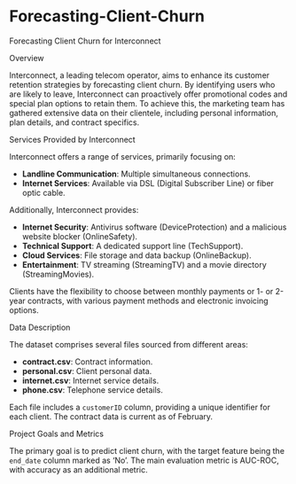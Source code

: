 # Forecasting-Client-Churn

Forecasting Client Churn for Interconnect

Overview

Interconnect, a leading telecom operator, aims to enhance its customer retention strategies by forecasting client churn. By identifying users who are likely to leave, Interconnect can proactively offer promotional codes and special plan options to retain them. To achieve this, the marketing team has gathered extensive data on their clientele, including personal information, plan details, and contract specifics.

Services Provided by Interconnect

Interconnect offers a range of services, primarily focusing on:

- **Landline Communication**: Multiple simultaneous connections.
- **Internet Services**: Available via DSL (Digital Subscriber Line) or fiber optic cable.

Additionally, Interconnect provides:

- **Internet Security**: Antivirus software (DeviceProtection) and a malicious website blocker (OnlineSafety).
- **Technical Support**: A dedicated support line (TechSupport).
- **Cloud Services**: File storage and data backup (OnlineBackup).
- **Entertainment**: TV streaming (StreamingTV) and a movie directory (StreamingMovies).

Clients have the flexibility to choose between monthly payments or 1- or 2-year contracts, with various payment methods and electronic invoicing options.

Data Description

The dataset comprises several files sourced from different areas:

- **contract.csv**: Contract information.
- **personal.csv**: Client personal data.
- **internet.csv**: Internet service details.
- **phone.csv**: Telephone service details.

Each file includes a `customerID` column, providing a unique identifier for each client. The contract data is current as of February.

Project Goals and Metrics

The primary goal is to predict client churn, with the target feature being the `end_date` column marked as ‘No’. The main evaluation metric is AUC-ROC, with accuracy as an additional metric.
